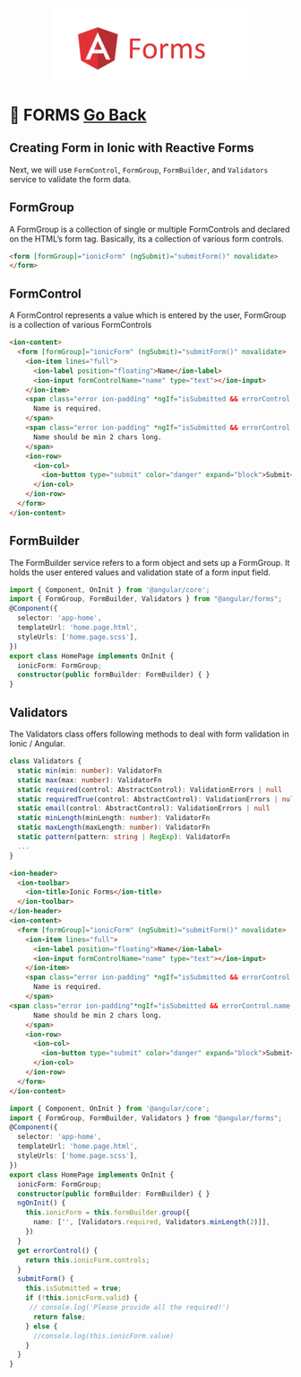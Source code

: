 <!-- markdownlint-disable no-inline-html first-line-h1 -->

<p align="center">
  <img src="images/forms.png" alt="sass Logo" width="350" height="auto" />
</p>

# :dart: FORMS [Go Back](README.md)

## Creating Form in Ionic with Reactive Forms

Next, we will use `FormControl`, `FormGroup`, `FormBuilder`, and `Validators` service to validate the form data.

## FormGroup

A FormGroup is a collection of single or multiple FormControls and declared on the HTML’s form tag. Basically, its a collection of various form controls.

```html
<form [formGroup]="ionicForm" (ngSubmit)="submitForm()" novalidate>
</form>
```

## FormControl

A FormControl represents a value which is entered by the user, FormGroup is a collection of various FormControls

```html
<ion-content>
  <form [formGroup]="ionicForm" (ngSubmit)="submitForm()" novalidate>
    <ion-item lines="full">
      <ion-label position="floating">Name</ion-label>
      <ion-input formControlName="name" type="text"></ion-input>
    </ion-item>
    <span class="error ion-padding" *ngIf="isSubmitted && errorControl.name.errors?.required">
      Name is required.
    </span>
    <span class="error ion-padding" *ngIf="isSubmitted && errorControl.name.errors?.minlength">
      Name should be min 2 chars long.
    </span>
    <ion-row>
      <ion-col>
        <ion-button type="submit" color="danger" expand="block">Submit</ion-button>
      </ion-col>
    </ion-row>
  </form>
</ion-content>
```

## FormBuilder

 The FormBuilder service refers to a form object and sets up a FormGroup. It holds the user entered values and validation state of a form input field.

```typescript
import { Component, OnInit } from '@angular/core';
import { FormGroup, FormBuilder, Validators } from "@angular/forms";
@Component({
  selector: 'app-home',
  templateUrl: 'home.page.html',
  styleUrls: ['home.page.scss'],
})
export class HomePage implements OnInit {
  ionicForm: FormGroup;
  constructor(public formBuilder: FormBuilder) { }
}
```

## Validators

The Validators class offers following methods to deal with form validation in Ionic / Angular.

```typescript
class Validators {
  static min(min: number): ValidatorFn
  static max(max: number): ValidatorFn
  static required(control: AbstractControl): ValidationErrors | null
  static requiredTrue(control: AbstractControl): ValidationErrors | null
  static email(control: AbstractControl): ValidationErrors | null
  static minLength(minLength: number): ValidatorFn
  static maxLength(maxLength: number): ValidatorFn
  static pattern(pattern: string | RegExp): ValidatorFn
  ...
}
```

```html
<ion-header>
  <ion-toolbar>
    <ion-title>Ionic Forms</ion-title>
  </ion-toolbar>
</ion-header>
<ion-content>
  <form [formGroup]="ionicForm" (ngSubmit)="submitForm()" novalidate>
    <ion-item lines="full">
      <ion-label position="floating">Name</ion-label>
      <ion-input formControlName="name" type="text"></ion-input>
    </ion-item>
    <span class="error ion-padding" *ngIf="isSubmitted && errorControl.name.errors?.required">
      Name is required.
    </span>
<span class="error ion-padding"*ngIf="isSubmitted && errorControl.name.errors?.minlength">
      Name should be min 2 chars long.
    </span>
    <ion-row>
      <ion-col>
        <ion-button type="submit" color="danger" expand="block">Submit</ion-button>
      </ion-col>
    </ion-row>
  </form>
</ion-content>
```

```typescript
import { Component, OnInit } from '@angular/core';
import { FormGroup, FormBuilder, Validators } from "@angular/forms";
@Component({
  selector: 'app-home',
  templateUrl: 'home.page.html',
  styleUrls: ['home.page.scss'],
})
export class HomePage implements OnInit {
  ionicForm: FormGroup;
  constructor(public formBuilder: FormBuilder) { }
  ngOnInit() {
    this.ionicForm = this.formBuilder.group({
      name: ['', [Validators.required, Validators.minLength(2)]],
    })
  }
  get errorControl() {
    return this.ionicForm.controls;
  }
  submitForm() {
    this.isSubmitted = true;
    if (!this.ionicForm.valid) {
     // console.log('Please provide all the required!')
      return false;
    } else {
      //console.log(this.ionicForm.value)
    }
  }
}
```
